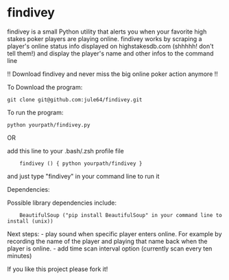 findivey
========

findivey is a small Python utility that alerts you when your favorite high stakes poker players are playing online.
findivey works by scraping a player's online status info displayed on highstakesdb.com (shhhhh! don't tell them!) and display the player's name and other infos to the command line



!! Download findivey and never miss the big online poker action anymore !!




To Download the program:

    git clone git@github.com:jule64/findivey.git


To run the program:

    python yourpath/findivey.py

OR

add this line to your .bash/.zsh profile file

        findivey () { python yourpath/findivey }

and just type "findivey" in your command line to run it


Dependencies:

Possible library dependencies include:

        BeautifulSoup ("pip install BeautifulSoup" in your command line to install (unix))


Next steps:
    - play sound when specific player enters online. For example by recording the name of the player and playing that name back when the player is online.
    - add time scan interval option (currently scan every ten minutes)

If you like this project please fork it!
